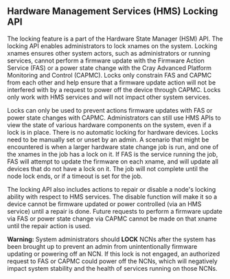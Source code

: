 ## Hardware Management Services \(HMS\) Locking API

The locking feature is a part of the Hardware State Manager \(HSM\) API. The locking API enables administrators to lock xnames on the system. Locking xnames ensures other system actors, such as administrators or running services, cannot perform a firmware update with the Firmware Action Service \(FAS\) or a power state change with the Cray Advanced Platform Monitoring and Control \(CAPMC\). Locks only constrain FAS and CAPMC from each other and help ensure that a firmware update action will not be interfered with by a request to power off the device through CAPMC. Locks only work with HMS services and will not impact other system services.

Locks can only be used to prevent actions firmware updates with FAS or power state changes with CAPMC. Administrators can still use HMS APIs to view the state of various hardware components on the system, even if a lock is in place. There is no automatic locking for hardware devices. Locks need to be manually set or unset by an admin. A scenario that might be encountered is when a larger hardware state change job is run, and one of the xnames in the job has a lock on it. If FAS is the service running the job, FAS will attempt to update the firmware on each xname, and will update all devices that do not have a lock on it. The job will not complete until the node lock ends, or if a timeout is set for the job.

The locking API also includes actions to repair or disable a node's locking ability with respect to HMS services. The disable function will make it so a device cannot be firmware updated or power controlled \(via an HMS service\) until a repair is done. Future requests to perform a firmware update via FAS or power state change via CAPMC cannot be made on that xname until the repair action is used.

**Warning:** System administrators should **LOCK** NCNs after the system has been brought up to prevent an admin from unintentionally firmware updating or powering off an NCN. If this lock is not engaged, an authorized request to FAS or CAPMC could power off the NCNs, which will negatively impact system stability and the health of services running on those NCNs.

